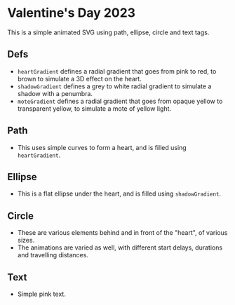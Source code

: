 # Valentine's Day 2023

This is a simple animated SVG using path, ellipse, circle and text tags.

## Defs
- `heartGradient` defines a radial gradient that goes from pink to red, to brown to simulate a 3D effect on the heart.
- `shadowGradient` defines a grey to white radial gradient to simulate a shadow with a penumbra.
- `moteGradient` defines a radial gradient that goes from opaque yellow to transparent yellow, to simulate a mote of yellow light.

## Path
- This uses simple curves to form a heart, and is filled using `heartGradient`.

## Ellipse
- This is a flat ellipse under the heart, and is filled using `shadowGradient`.

## Circle
- These are various elements behind and in front of the "heart", of various sizes. 
- The animations are varied as well, with different start delays, durations and travelling distances.

## Text
- Simple pink text.
